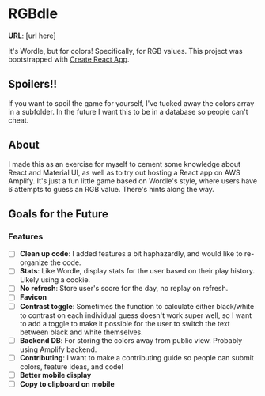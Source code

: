 # RGBdle
**URL**: [url here]

It's Wordle, but for colors! Specifically, for RGB values.
This project was bootstrapped with [Create React App](https://github.com/facebook/create-react-app).

## Spoilers!!
If you want to spoil the game for yourself, I've tucked away the colors array in a subfolder. In the future I want this to be in a database so people can't cheat.

## About
I made this as an exercise for myself to cement some knowledge about React and Material UI, as well as to try out hosting a React app on AWS Amplify. 
It's just a fun little game based on Wordle's style, where users have 6 attempts to guess an RGB value. There's hints along the way. 

## Goals for the Future
### Features
- [ ] **Clean up code**: I added features a bit haphazardly, and would like to re-organize the code.
- [ ] **Stats**: Like Wordle, display stats for the user based on their play history. Likely using a cookie.
- [ ] **No refresh**: Store user's score for the day, no replay on refresh.
- [ ] **Favicon**
- [ ] **Contrast toggle**: Sometimes the function to calculate either black/white to contrast on each individual guess doesn't work super well, so I want to add a toggle to make it possible for the user to switch the text between black and white themselves.
- [ ] **Backend DB**: For storing the colors away from public view. Probably using Amplify backend.
- [ ] **Contributing**: I want to make a contributing guide so people can submit colors, feature ideas, and code!
- [ ] **Better mobile display**
- [ ] **Copy to clipboard on mobile**
